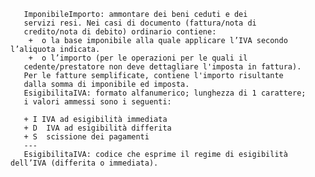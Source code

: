 	   ImponibileImporto: ammontare dei beni ceduti e dei
	   servizi resi. Nei casi di documento (fattura/nota di
	   credito/nota di debito) ordinario contiene:
	    +  o la base imponibile alla quale applicare l’IVA secondo l’aliquota indicata.
	    +  o l’importo (per le operazioni per le quali il
	   cedente/prestatore non deve dettagliare l'imposta in fattura).
	   Per le fatture semplificate, contiene l'importo risultante
	   dalla somma di imponibile ed imposta.
	   EsigibilitaIVA: formato alfanumerico; lunghezza di 1 carattere;
	   i valori ammessi sono i seguenti:
	  
	   + I IVA ad esigibilità immediata
	   + D	IVA ad esigibilità differita
	   + S	scissione dei pagamenti
	   ---
	   EsigibilitaIVA: codice che esprime il regime di esigibilità dell’IVA (differita o immediata).